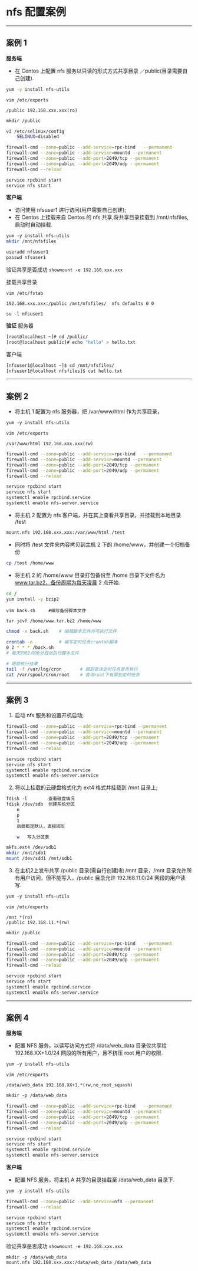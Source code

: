 # nfs 配置案例

---

## 案例 1
**服务端**
- 在 Centos 上配置 nfs 服务以只读的形式方式共享目录 ／public(目录需要自己创建).
```bash
yum -y install nfs-utils
```
```vim
vim /etc/exports

/public 192.168.xxx.xxx(ro)
```
```bash
mkdir /public

vi /etc/selinux/config
	SELINUX=disabled

firewall-cmd --zone=public --add-service=rpc-bind	--permanent
firewall-cmd --zone=public --add-service=mountd --permanent
firewall-cmd --zone=public --add-port=2049/tcp --permanent
firewall-cmd --zone=public --add-port=2049/udp --permanent
firewall-cmd --reload

service rpcbind start
service nfs start
```

**客户端**
- 访问使用 nfsuser1 进行访问(用户需要自己创建);
- 在 Centos 上挂载来自 Centos 的 nfs 共享,将共享目录挂载到 /mnt/nfsfiles,启动时自动挂载.
```bash
yum -y install nfs-utils
mkdir /mnt/nfsfiles

useradd nfsuser1
passwd nfsuser1
```

验证共享是否成功 `showmount -e 192.168.xxx.xxx`

挂载共享目录
```vim
vim /etc/fstab

192.168.xxx.xxx:/public /mnt/nfsfiles/	nfs defaults 0 0
```

`su -l nfsuser1`

**验证**
服务器
```bash
[root@localhost ~]# cd /public/
[root@localhost public]# echo "hello" > hello.txt
```
客户端
```bash
[nfsuser1@localhost ~]$ cd /mnt/nfsfiles/
[nfsuser1@localhost nfsfiles]$ cat hello.txt
```

---

## 案例 2
- 将主机 1 配置为 nfs 服务器，把 /var/www/html 作为共享目录，
```bash
yum -y install nfs-utils
```
```vim
vim /etc/exports

/var/www/html 192.168.xxx.xxx(rw)
```
```bash
firewall-cmd --zone=public --add-service=rpc-bind	--permanent
firewall-cmd --zone=public --add-service=mountd --permanent
firewall-cmd --zone=public --add-port=2049/tcp --permanent
firewall-cmd --zone=public --add-port=2049/udp --permanent
firewall-cmd --reload

service rpcbind start
service nfs start
systemctl enable rpcbind.service
systemctl enable nfs-server.service
```

- 将主机 2 配置为 nfs 客户端，并在其上查看共享目录，并挂载到本地目录 /test
```bash
mount.nfs 192.168.xxx.xxx:/var/www/html /test
```

-  同时将 /test 文件夹内容拷贝到主机 2 下的 /home/www，并创建一个归档备份
```bash
cp /test /home/www
```

- 将主机 2 的 /home/www 目录打包备份至 /home 目录下文件名为 www.tar.bz2，备份周期为每天凌晨 2 点开始.
```bash
cd /
yum install -y bzip2
```
```vim
vim back.sh		#编写备份脚本文件

tar jcvf /home/www.tar.bz2 /home/www
```
```bash
chmod -x back.sh	# 编辑脚本文件为可执行文件

crontab -e			# 编写定时任务crontab脚本
0 2 * * * /back.sh
# 每天的02点00分自动执行脚本文件

# 跟踪执行结果
tail -f /var/log/cron		# 跟踪查询定时任务是否执行
cat /var/spool/cron/root	# 查询root下有那些定时任务
```

---

## 案例 3
1. 启动 nfs 服务和设置开机启动;
```bash
firewall-cmd --zone=public --add-service=rpc-bind --permanent
firewall-cmd --zone=public --add-service=mountd --permanent
firewall-cmd --zone=public --add-port=2049/tcp --permanent
firewall-cmd --zone=public --add-port=2049/udp --permanent
firewall-cmd --reload

service rpcbind start
service nfs start
systemctl enable rpcbind.service
systemctl enable nfs-server.service
```

2. 将以上挂载的云硬盘格式化为 ext4 格式并挂载到 /mnt 目录上;
```bash
fdisk -l		查看磁盘情况
fdisk /dev/sdb	创建系统分区
	n
	p
	1
	后面都是默认，直接回车

	w	写入分区表

mkfs.ext4 /dev/sdb1
mkdir /mnt/sdb1
mount /dev/sdd1 /mnt/sdb1
```

3. 在主机2上发布共享 /public 目录(需自行创建)和 /mnt 目录，/mnt 目录允许所有用户访问，但不能写入，/public 目录允许 192.168.11.0/24 网段的用户读写.
```bash
yum -y install nfs-utils
```
```vim
vim /etc/exports

/mnt *(ro)
/public 192.168.11.*(rw)
```
```bash
mkdir /public

firewall-cmd --zone=public --add-service=rpc-bind	--permanent
firewall-cmd --zone=public --add-service=mountd --permanent
firewall-cmd --zone=public --add-port=2049/tcp --permanent
firewall-cmd --zone=public --add-port=2049/udp --permanent
firewall-cmd --reload

service rpcbind start
service nfs start
systemctl enable rpcbind.service
systemctl enable nfs-server.service
```

---

## 案例 4
**服务端**
- 配置 NFS 服务，以读写访问方式将 /data/web_data 目录仅共享给 192.168.XX+1.0/24 网段的所有用户，且不挤压 root 用户的权限.

```bash
yum -y install nfs-utils
```
```vim
vim /etc/exports

/data/web_data 192.168.XX+1.*(rw,no_root_squash)
```
```bash
mkdir -p /data/web_data

firewall-cmd --zone=public --add-service=rpc-bind	--permanent
firewall-cmd --zone=public --add-service=mountd --permanent
firewall-cmd --zone=public --add-port=2049/tcp --permanent
firewall-cmd --zone=public --add-port=2049/udp --permanent
firewall-cmd --reload

service rpcbind start
service nfs start
systemctl enable rpcbind.service
systemctl enable nfs-server.service
```

**客户端**
- 配置 NFS 服务，将主机 A 共享的目录挂载至 /data/web_data 目录下.
```bash
yum -y install nfs-utils

firewall-cmd --zone=public --add-service=nfs --permanent
firewall-cmd --reload

service rpcbind start
service nfs start
systemctl enable rpcbind.service
systemctl enable nfs-server.service
```

验证共享是否成功 `showmount -e 192.168.xxx.xxx`

```
mkdir -p /data/web_data
mount.nfs 192.168.xxx.xxx:/data/web_data /data/web_data
```
